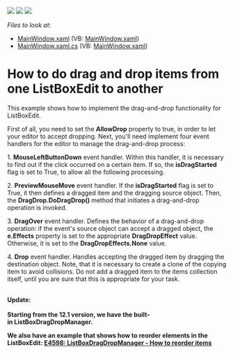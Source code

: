 <!-- default badges list -->
![](https://img.shields.io/endpoint?url=https://codecentral.devexpress.com/api/v1/VersionRange/128644732/21.1.5%2B)
[![](https://img.shields.io/badge/Open_in_DevExpress_Support_Center-FF7200?style=flat-square&logo=DevExpress&logoColor=white)](https://supportcenter.devexpress.com/ticket/details/E3122)
[![](https://img.shields.io/badge/📖_How_to_use_DevExpress_Examples-e9f6fc?style=flat-square)](https://docs.devexpress.com/GeneralInformation/403183)
<!-- default badges end -->
<!-- default file list -->
*Files to look at*:

* [MainWindow.xaml](./CS/ListBoxDragAndDrop/MainWindow.xaml) (VB: [MainWindow.xaml](./VB/ListBoxDragAndDrop/MainWindow.xaml))
* [MainWindow.xaml.cs](./CS/ListBoxDragAndDrop/MainWindow.xaml.cs) (VB: [MainWindow.xaml](./VB/ListBoxDragAndDrop/MainWindow.xaml))
<!-- default file list end -->
# How to do drag and drop items from one ListBoxEdit to another


<p>This example shows how to implement the drag-and-drop functionality for ListBoxEdit.</p>
<p>First of all, you need to set the <strong>AllowDrop</strong> property to true, in order to let your editor to accept dropping. Next, you'll need implement four event handlers for the editor to manage the drag-and-drop process:</p>
<p>1. <strong>MouseLeftButtonDown</strong> event handler. Within this handler, it is necessary to find out if the click occurred on a certain item. If so, the <strong>isDragStarted</strong> flag is set to True, to allow all the following processing.</p>
<p>2. <strong>PreviewMouseMove</strong> event handler. If the <strong>isDragStarted</strong> flag is set to True, it then defines a dragged item and the dragging source object. Then, the <strong>DragDrop.DoDragDrop() </strong>method that initiates a drag-and-drop operation is invoked.</p>
<p>3. <strong>DragOver</strong> event handler. Defines the behavior of a drag-and-drop operation: if the event's source object can accept a dragged object, the <strong>e.Effects</strong> property is set to the appropriate <strong>DragDropEffect</strong> value. Otherwise, it is set to the <strong>DragDropEffects.None</strong> value.</p>
<p>4. <strong>Drop</strong> event handler. Handles accepting the dragged item by dragging the destination object. Note, that it is necessary to create a clone of the copying item to avoid collisions. Do not add a dragged item to the items collection itself, until you are sure that this is appropriate for your task.<br /><br /></p>
<p><strong>Update:</strong><br /><br /><strong>Starting from the 12.1 version, we have the built-in ListBoxDragDropManager. </strong></p>
<p><strong>We also have an example that shows how to reorder elements in the ListBoxEdit: <a href="https://www.devexpress.com/Support/Center/p/E4598">E4598: ListBoxDragDropManager - How to reorder items</a></strong></p>

<br/>


